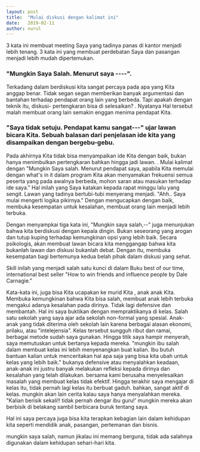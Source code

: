 ```yaml
---
layout: post
title:  "Mulai diskusi dengan kalimat ini"
date:   2019-02-11
author: nurul
---
```




3 kata ini membuat meeting Saya yang tadinya panas di kantor menjadi lebih tenang.
3 kata ini yang membuat perdebatan Saya dan pasangan menjadi lebih mudah dipertemukan.

### "Mungkin Saya Salah. Menurut saya ----".

Terkadang dalam berdiskusi kita sangat percaya pada apa yang Kita anggap benar.
Tidak segan segan memberikan banyak argumentasi dan bantahan terhadap pendapat orang lain yang berbeda.
Tapi apakah dengan teknik itu, diskusi- pertengkaran bisa di selesaikan? .
Nyatanya Hal tersebut malah membuat orang lain semakin enggan menima pendapat Kita.

### "Saya tidak setuju. Pendapat kamu sangat---" ujar lawan bicara Kita. Sebuah balasan dari penjelasan ide kita yang disampaikan dengan bergebu-gebu.

Pada akhirnya Kita tidak bisa menyampaikan ide Kita dengan baik, bukan hanya menimbulkan pertengkaran bahkan hingga jadi lawan. .
Mulai kalimat dengan "Mungkin Saya salah. Menurut pendapat saya, apabila Kita memulai dengan what's in it dalam program Kita akan menyamakan frekuensi semua peserta yang pada awalnya berbeda, mohon saran atau masukan terhadap ide saya." Hal inilah yang Saya katakan kepada rapat minggu lalu yang sengit. Lawan yang tadinya bertubi-tubi menyerang menjadi. "Ahh.. Saya mulai mengerti logika pikirnya."
Dengan mengucapkan dengan baik, membuka kesempatan untuk kesalahan, membuat orang lain menjadi lebih terbuka.

Dengan menyampkai tiga kata ini, "Mungkin saya salah,--" juga menunjukan bahwa kita berdiskusi dengan kepala dingin.
Bukan seseorang yang arogan dan tutup kuping terhadap kemungkinan opsi yang lebih baik. Secara psikologis, akan membuat lawan bicara kita menggangap bahwa kita bukanlah lawan dan diskusi bukanlah debat.
Dengan itu, membuka kesempatan bagi bertemunya kedua belah pihak dalam diskusi yang sehat.

Skill inilah yang menjadi salah satu kunci di dalam Buku best of our time, international best seller "How to win friends and influence people by Dale Carnagie."

Kata-kata ini, juga bisa Kita ucapakan ke murid Kita , anak anak Kita. Membuka kemungkinan bahwa Kita bisa salah, membuat anak lebih terbuka mengakui adanya kesalahan pada dirinya.
Tidak lagi defensive dan membantah. Hal ini saya buktikan dengan mempraktikanya di kelas. Salah satu sekolah yang saya ajar ada sekolah non-formal yang spesial.
Anak-anak yang tidak diterima oleh sekolah lain karena berbagai alasan ekonomi, prilaku, atau "intelejensia".
Kelas tersebut sungguh ribut dan ramai, berbagai metode sudah saya gunakan. Hingga titik saya hampir menyerah, saya memutuskan untuk bertanya kepada mereka.
"mungkin ibu salah dalam membuat kelas ini lebih menyenangkan buat kalian. Ibu butuh bantuan kalian untuk menceritakan hal apa saja yang bisa kita ubah untuk kelas yang lebih baik."
bukanya defensive atau menyalahkan keadaan, anak-anak ini justru banyak melakukan refleksi kepada dirinya dan kesalahan yang telah dilakukan.
bersama kami berusaha menyelesaikan masalah yang membuat kelas tidak efektif. Hingga terakhir saya mengajar di kelas itu, tidak pernah lagi kelas itu berbuat gaduh.
bahkan, sangat aktif di kelas. mungkin akan lain cerita kalau saya hanya menyalahkan mereka. "Kalian berisik sekali!! tidak pernah dengar ibu guru!' mungkin mereka akan berbisik di belakang sambil berbicara buruk tentang saya.

Hal ini saya percaya juga bisa kita terapkan kebagian lain dalam kehidupan kita seperti mendidik anak, pasangan, pertemanan dan bisnis.

mungkin saya salah, namun jikalau ini memang berguna, tidak ada salahnya digunakan dalam kehidupan sehari-hari kita.
